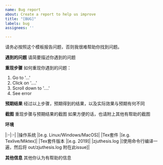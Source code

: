 ```yaml
---
name: Bug report
about: Create a report to help us improve
title: "[BUG]"
labels: bug
assignees: ''

---
```


请务必按照这个模板报告问题，否则我很难帮助你找到问题。

**遇到的问题**
请简要描述你遇到的问题

**重现步骤**
如何重现你遇到的问题：

1. Go to '...'
2. Click on '....'
3. Scroll down to '....'
4. See error

**预期结果**
经过以上步骤，预期得到的结果，以及实际效果与预期有何不同

**截图**
重现步骤与预期结果的截图
如果方便的话，也请附上其他有帮助的截图

**环境**

|:-|:-|
|操作系统 |[e.g. Linux/Windows/MacOS]|
|Tex套件 |[e.g. Texlive/Miktex]|
|Tex套件版本 |[e.g. 2019]|
|zjuthesis.log |[使用命令行编译一遍，然后将 out/zjuthesis.log 附在此issue]|

**其他信息**
其他你认为有帮助的信息
